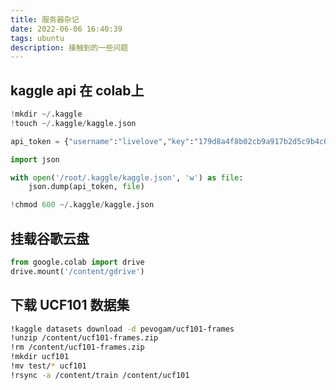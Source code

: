 ```yaml
---
title: 服务器杂记
date: 2022-06-06 16:40:39
tags: ubuntu
description: 接触到的一些问题
---
```


## kaggle api 在 colab上

~~~python
!mkdir ~/.kaggle
!touch ~/.kaggle/kaggle.json

api_token = {"username":"livelove","key":"179d8a4f8b02cb9a917b2d5c9b4c01b0"}

import json

with open('/root/.kaggle/kaggle.json', 'w') as file:
    json.dump(api_token, file)

!chmod 600 ~/.kaggle/kaggle.json
~~~

## 挂载谷歌云盘

~~~python
from google.colab import drive
drive.mount('/content/gdrive')
~~~

## 下载 UCF101 数据集

~~~bash
!kaggle datasets download -d pevogam/ucf101-frames
!unzip /content/ucf101-frames.zip
!rm /content/ucf101-frames.zip
!mkdir ucf101
!mv test/* ucf101
!rsync -a /content/train /content/ucf101
~~~



